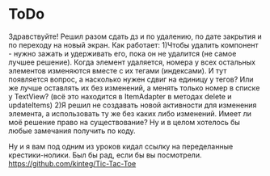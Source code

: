 # ToDo

Здравствуйте! Решил разом сдать дз и по удалению, по дате закрытия и по переходу на новый экран. 
Как работает:
1)Чтобы удалить компонент - нужно зажать и удерживать его, пока он не удалится (не самое лучшее решение). Когда элемент удаляется, номера у всех остальных элементов изменяются вместе с их тегами (индексами). И тут появляется вопрос, а насколько нужен сдвиг на единицу у тегов? Или же лучше оставлять их без изменений, а менять только номер в списке у TextView? (всё это находится в ItemAdapter в методах delete и updateItems)
2)Я решил не создавать новой активности для изменения элемента, а использовать ту же без каких либо изменений. Имеет ли моё решение право на существование? 
Ну и в целом хотелось бы любые замечания получить по коду.

Ну и я вам под одним из уроков кидал ссылку на переделанные крестики-нолики. Был бы рад, если бы вы посмотрели. https://github.com/kinteg/Tic-Tac-Toe
